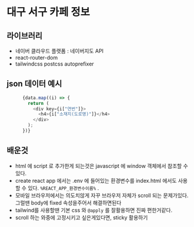 # 대구 서구 카페 정보

## 라이브러리

- 네이버 클라우드 플랫폼 : 네이버지도 API
- react-router-dom
- tailwindcss postcss autoprefixer

## json 데이터 예시

```js
      {data.map((i) => {
        return (
          <div key={i["연번"]}>
            <h4>{i["소재지(도로명)"]}</h4>
          </div>
        );
      })}
```

## 배운것

- html 에 script 로 추가한게 되는것은 javascript 에 window 객체에서 참조할 수 있다.
- create react app 에서는 .env 에 들어있는 환경변수를 index.html 에서도 사용할 수 있다. `%REACT_APP_환경변수이름%` .
- 모바일 브라우저에서는 의도치않게 자꾸 브라우저 자체가 scroll 되는 문제가있다. 그럴땐 body에 fixed 속성을주어서 해결하면된다
- tailwind를 사용할땐 기본 css 와 `@apply` 를 잘활용하면 진짜 편한거같다.
- scroll 하는 와중에 고정시키고 싶은게있다면, sticky 활용하기